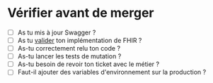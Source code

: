 # Vérifier avant de merger

- [ ] As tu mis à jour Swagger ?
- [ ] As tu [valider](https://validator.fhir.org/) ton implémentation de FHIR ?
- [ ] As-tu correctement relu ton code ?
- [ ] As-tu lancer les tests de mutation ?
- [ ] As-tu besoin de revoir ton ticket avec le métier ?
- [ ] Faut-il ajouter des variables d'environnement sur la production ?
